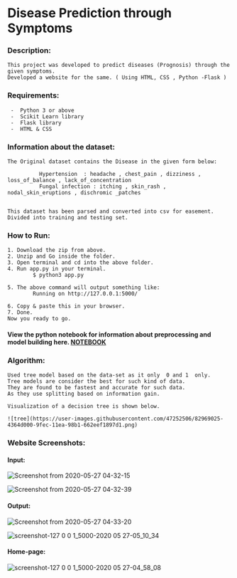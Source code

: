 # Disease Prediction through Symptoms


### Description:
    This project was developed to predict diseases (Prognosis) through the given symptoms.
    Developed a website for the same. ( Using HTML, CSS , Python -Flask )
    

### Requirements:

     -  Python 3 or above
     -  Scikit Learn library
     -  Flask library
     -  HTML & CSS


### Information about the dataset:
    The Original dataset contains the Disease in the given form below:
    
              Hypertension  : headache , chest_pain , dizziness , loss_of_balance , lack_of_concentration
              Fungal infection : itching , skin_rash , nodal_skin_eruptions , dischromic _patches 
    
    
    This dataset has been parsed and converted into csv for easement.
    Divided into training and testing set.
    
 
 
 ### How to Run:

    1. Download the zip from above. 
    2. Unzip and Go inside the folder.
    3. Open terminal and cd into the above folder.
    4. Run app.py in your terminal.
            $ python3 app.py

    5. The above command will output something like:
            Running on http://127.0.0.1:5000/

    6. Copy & paste this in your browser.
    7. Done. 
    Now you ready to go.
 
 
 
 
#### View the python notebook for information about preprocessing and model building here. [NOTEBOOK](../blob/master/Symptom_Disease_Prediction.ipynb)    
    
    
    
### Algorithm:
    Used tree model based on the data-set as it only  0 and 1  only. 
    Tree models are consider the best for such kind of data.
    They are found to be fastest and accurate for such data.
    As they use splitting based on information gain.
    
    Visualization of a decision tree is shown below.
    
    ![tree](https://user-images.githubusercontent.com/47252506/82969025-4364d000-9fec-11ea-98b1-662eef1897d1.png)
    
    
### Website Screenshots:

#### Input:

  ![Screenshot from 2020-05-27 04-32-15](https://user-images.githubusercontent.com/47252506/82969193-aeaea200-9fec-11ea-8d86-8a61ab523431.png)
  
  
  ![Screenshot from 2020-05-27 04-32-39](https://user-images.githubusercontent.com/47252506/82969196-b2dabf80-9fec-11ea-988f-52e03a35451b.png)
  
  
  
#### Output:

  ![Screenshot from 2020-05-27 04-33-20](https://user-images.githubusercontent.com/47252506/82969229-c8e88000-9fec-11ea-818b-b9d4aacfeb64.png)


  ![screenshot-127 0 0 1_5000-2020 05 27-05_10_34](https://user-images.githubusercontent.com/47252506/82969287-ed445c80-9fec-11ea-83cb-6eeea8641087.png)





#### Home-page:

  ![screenshot-127 0 0 1_5000-2020 05 27-04_58_08](https://user-images.githubusercontent.com/47252506/82969334-0b11c180-9fed-11ea-8a9c-17765ee43261.png)

